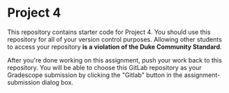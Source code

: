 # Project 4

This repository contains starter code for Project 4. You should use this repository for all of your version control purposes. Allowing other students to access your repository **is a violation of the Duke Community Standard**.

After you're done working on this assignment, push your work back to this repository. You will be able to choose this GitLab repository as your Gradescope submission by clicking the "Gitlab" button in the assignment-submission dialog box.

